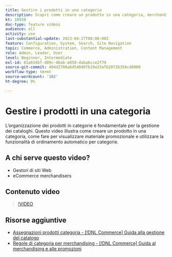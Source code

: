 ```yaml
---
title: Gestire i prodotti in una categoria
description: Scopri come creare un prodotto in una categoria, merchandizing visivo e utilizzare la funzionalità di ordinamento automatico per categorie.
kt: 10550
doc-type: feature videos
audience: all
activity: use
last-substantial-update: 2023-04-27T00:00:00Z
feature: Configuration, System, Search, Site Navigation
topic: Commerce, Administration, Content Management
role: Admin, Leader, User
level: Beginner, Intermediate
exl-id: 81a654bf-d09c-4bab-a050-daba6cce2f79
source-git-commit: 404d2708a6d540d6fb19a33afb20726356cd8000
workflow-type: tm+mt
source-wordcount: '102'
ht-degree: 0%

---
```


# Gestire i prodotti in una categoria

L’organizzazione dei prodotti in categorie è fondamentale per la gestione dei cataloghi. Questo video illustra come creare un prodotto in una categoria, come fare per visualizzare materiale promozionale e utilizzare la funzionalità di ordinamento automatico per categorie.

## A chi serve questo video?

- Gestori di siti Web
- eCommerce merchandisers

## Contenuto video

>[!VIDEO](https://video.tv.adobe.com/v/343747?quality=12&learn=on)

## Risorse aggiuntive

- [Assegnazioni prodotti categoria - [!DNL Commerce] Guida alla gestione del catalogo](https://experienceleague.adobe.com/docs/commerce-admin/catalog/categories/products-in-category/categories-product-assignments.html)
- [Regole di categoria per merchandising - [!DNL Commerce] Guida al merchandising e alle promozioni](https://experienceleague.adobe.com/docs/commerce-admin/marketing/merchandising/visual-merch/category-product-rules.html)
